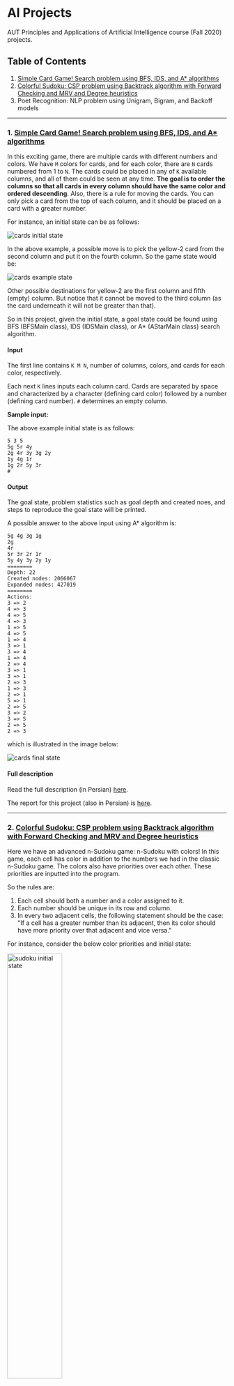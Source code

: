 # AI Projects

AUT Principles and Applications of Artificial Intelligence course (Fall 2020) projects.



## Table of Contents

1. [Simple Card Game! Search problem using BFS, IDS, and A* algorithms](#1-simple-card-game-search-problem-using-bfs-ids-and-a-algorithms)
2. [Colorful Sudoku: CSP problem using Backtrack algorithm with Forward Checking and MRV and Degree heuristics](#2-colorful-sudoku-csp-problem-using-backtrack-algorithm-with-forward-checking-and-mrv-and-degree-heuristics)
3. Poet Recognition: NLP problem using Unigram, Bigram, and Backoff models



------

### 1. [Simple Card Game! Search problem using BFS, IDS, and A* algorithms](https://github.com/radinshayanfar/AI_Projects/tree/master/PRJ1_PRJ2/src/main/java/prj1)

In this exciting game, there are multiple cards with different numbers and colors. We have `M` colors for cards, and for each color, there are `N` cards numbered from 1 to `N`. The cards could be placed in any of `K` available columns, and all of them could be seen at any time. **The goal is to order the columns so that all cards in every column should have the same color and ordered descending**. Also, there is a rule for moving the cards. You can only pick a card from the top of each column, and it should be placed on a card with a greater number.

For instance, an initial state can be as follows:

![cards initial state](./images/prj1_initial.svg)

In the above example, a possible move is to pick the yellow-2 card from the second column and put it on the fourth column. So the game state would be:

![cards example state](./images/prj1_example.svg)

Other possible destinations for yellow-2 are the first column and fifth (empty) column. But notice that it cannot be moved to the third column (as the card underneath it will not be greater than that).

So in this project, given the initial state, a goal state could be found using BFS (BFSMain class), IDS (IDSMain class), or A* (AStarMain class) search algorithm.

#### Input

The first line contains `K M N`, number of columns, colors, and cards for each color, respectively.

Each next `K` lines inputs each column card. Cards are separated by space and characterized by a character (defining card color) followed by a number (defining card number). `#` determines an empty column.

**Sample input:**

The above example initial state is as follows:

```
5 3 5
5g 5r 4y
2g 4r 3y 3g 2y
1y 4g 1r
1g 2r 5y 3r
#
```

#### Output

The goal state, problem statistics such as goal depth and created noes, and steps to reproduce the goal state will be printed.

A possible answer to the above input using A* algorithm is:

```
5g 4g 3g 1g
2g
4r
5r 3r 2r 1r
5y 4y 3y 2y 1y
========
Depth: 22
Created nodes: 2066067
Expanded nodes: 427019
========
Actions:
3 => 2
4 => 3
4 => 5
4 => 3
1 => 5
4 => 5
1 => 4
3 => 1
3 => 4
1 => 4
2 => 4
3 => 1
3 => 1
2 => 3
1 => 3
2 => 1
5 => 1
2 => 5
3 => 2
3 => 5
2 => 5
2 => 3
```

which is illustrated in the image below:

![cards final state](./images/prj1_final.svg)



#### Full description

Read the full description (in Persian) [here](https://github.com/radinshayanfar/AI_Projects/blob/master/instructions/AI_P1.pdf).

The report for this project (also in Persian) is [here](https://github.com/radinshayanfar/AI_Projects/blob/master/report/prj1/report.pdf).



------

### 2. [Colorful Sudoku: CSP problem using Backtrack algorithm with Forward Checking and MRV and Degree heuristics](https://github.com/radinshayanfar/AI_Projects/tree/master/PRJ1_PRJ2/src/main/java/prj2)

Here we have an advanced n-Sudoku game: n-Sudoku with colors! In this game, each cell has color in addition to the numbers we had in the classic n-Sudoku game. The colors also have priorities over each other. These priorities are inputted into the program.

So the rules are:

1. Each cell should both a number and a color assigned to it.
2. Each number should be unique in its row and column.
3. In every two adjacent cells, the following statement should be the case: "If a cell has a greater number than its adjacent, then its color should have more priority over that adjacent and vice versa."

For instance, consider the below color priorities and initial state:

<img src="./images/prj2_initial.svg" alt="sudoku initial state" width="50%" />

**Red > Green > Blue > Yellow > Purple**



The project tries to solve the problem (formulated as a CSP problem) using Backtrack algorithm with Forward Checking and MRV and Degree heuristics.

#### Input

The first line contains `M N`, number of colors and dimension of table, respectively.

Each next `N` lines inputs each row's cells' numbers and colors. Cells are separated by space and characterized by a number (defining cell number) followed by a character (defining cell number). `#` determines an empty column. We use `*` to denote a cell with no number and `#` to denote a cell with no color.

**Sample input**

The above example initial state is as follows:

```
5 3
r g b y p
1# *b *#
*# 3r *#
*g 1# *#
```

#### Output

The solved game (if possible) will be printed out.

A possible answer to the above input using A* algorithm is:

```
1y 2b 3g
2b 3r 1y
3g 1y 2g
```

which is illustrated in the image below:

<img src="./images/prj2_full.svg" alt="sudoku full state" width="50%" />



#### Full description

Read the full description (in Persian) [here](https://github.com/radinshayanfar/AI_Projects/blob/master/instructions/AI_P2.pdf).

The report for this project (also in Persian) is [here](https://github.com/radinshayanfar/AI_Projects/blob/master/report/prj2/report.pdf).



------

